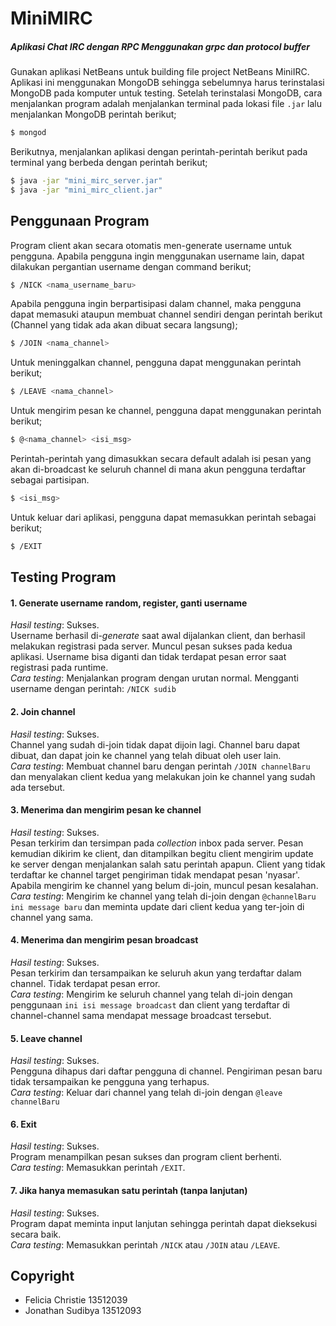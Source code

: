 # MiniMIRC 
##### Aplikasi Chat IRC dengan RPC Menggunakan grpc dan protocol buffer

Gunakan aplikasi NetBeans untuk building file project NetBeans MiniIRC. Aplikasi ini menggunakan MongoDB sehingga sebelumnya harus terinstalasi MongoDB pada komputer untuk testing. Setelah terinstalasi MongoDB, cara menjalankan program adalah menjalankan terminal pada lokasi file ```.jar``` lalu menjalankan MongoDB perintah berikut;

```sh
$ mongod 
```

Berikutnya, menjalankan aplikasi dengan perintah-perintah berikut pada terminal yang berbeda dengan perintah berikut;
```sh
$ java -jar "mini_mirc_server.jar"
$ java -jar "mini_mirc_client.jar"
```

## Penggunaan Program
 
Program client akan secara otomatis men-generate username untuk pengguna. Apabila pengguna ingin menggunakan username lain, dapat dilakukan pergantian username dengan command berikut;
```sh
$ /NICK <nama_username_baru>
```
Apabila pengguna ingin berpartisipasi dalam channel, maka pengguna dapat memasuki ataupun membuat channel sendiri dengan perintah berikut (Channel yang tidak ada akan dibuat secara langsung);
```sh
$ /JOIN <nama_channel>
```
Untuk meninggalkan channel, pengguna dapat menggunakan perintah berikut;
```sh
$ /LEAVE <nama_channel>
```
Untuk mengirim pesan ke channel, pengguna dapat menggunakan perintah berikut;
```sh
$ @<nama_channel> <isi_msg>
```
Perintah-perintah yang dimasukkan secara default adalah isi pesan yang akan di-broadcast ke seluruh channel di mana akun pengguna terdaftar sebagai partisipan. 
```sh
$ <isi_msg>
```
Untuk keluar dari aplikasi, pengguna dapat memasukkan perintah sebagai berikut;
```sh
$ /EXIT
```


## Testing Program
#### 1. Generate username random, register, ganti username  
*Hasil testing*: Sukses.  
Username berhasil di-*generate* saat awal dijalankan client, dan berhasil melakukan registrasi pada server. Muncul pesan sukses pada kedua aplikasi. Username bisa diganti dan tidak terdapat pesan error saat registrasi pada runtime.  
*Cara testing*: Menjalankan program dengan urutan normal. Mengganti username dengan perintah: ```/NICK sudib```
#### 2. Join channel  
*Hasil testing*: Sukses.  
Channel yang sudah di-join tidak dapat dijoin lagi. Channel baru dapat dibuat, dan dapat join ke channel yang telah dibuat oleh user lain.  
*Cara testing*: Membuat channel baru dengan perintah ```/JOIN channelBaru``` dan menyalakan client kedua yang melakukan join ke channel yang sudah ada tersebut.
#### 3. Menerima dan mengirim pesan ke channel  
*Hasil testing*: Sukses.   
Pesan terkirim dan tersimpan pada *collection* inbox pada server. Pesan kemudian dikirim ke client, dan ditampilkan begitu client mengirim update ke server dengan menjalankan salah satu perintah apapun. Client yang tidak terdaftar ke channel target pengiriman tidak mendapat pesan 'nyasar'. Apabila mengirim ke channel yang belum di-join, muncul pesan kesalahan.   
*Cara testing*: Mengirim ke channel yang telah di-join dengan ```@channelBaru ini message baru``` dan meminta update dari client kedua yang ter-join di channel yang sama.
#### 4. Menerima dan mengirim pesan broadcast  
*Hasil testing*: Sukses.  
Pesan terkirim dan tersampaikan ke seluruh akun yang terdaftar dalam channel. Tidak terdapat pesan error.   
*Cara testing*: Mengirim ke seluruh channel yang telah di-join dengan penggunaan ```ini isi message broadcast``` dan client yang terdaftar di channel-channel sama mendapat message broadcast tersebut.
#### 5. Leave channel  
*Hasil testing*: Sukses.  
Pengguna dihapus dari daftar pengguna di channel. Pengiriman pesan baru tidak tersampaikan ke pengguna yang terhapus.   
*Cara testing*: Keluar dari channel yang telah di-join dengan ```@leave channelBaru```
#### 6. Exit   
*Hasil testing*: Sukses.  
Program menampilkan pesan sukses dan program client berhenti.   
*Cara testing*: Memasukkan perintah ```/EXIT```.
#### 7. Jika hanya memasukan satu perintah (tanpa lanjutan)
*Hasil testing*: Sukses.  
Program dapat meminta input lanjutan sehingga perintah dapat dieksekusi secara baik.   
*Cara testing*: Memasukkan perintah ```/NICK``` atau ```/JOIN``` atau ```/LEAVE```.

## Copyright
* Felicia Christie 13512039
* Jonathan Sudibya 13512093
